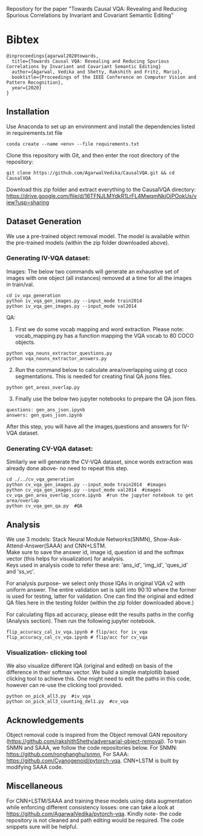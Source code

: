 Repository for the paper "Towards Causal VQA: Revealing and Reducing Spurious Correlations by Invariant and Covariant Semantic Editing"

# Bibtex

~~~~~~~~~~~~~~~~
@inproceedings{agarwal2020towards,
  title={Towards Causal VQA: Revealing and Reducing Spurious Correlations by Invariant and Covariant Semantic Editing}
  author={Agarwal, Vedika and Shetty, Rakshith and Fritz, Mario},
  booktitle={Proceedings of the IEEE Conference on Computer Vision and Pattern Recognition},
  year={2020}
}
~~~~~~~~~~~~~~~~

## Installation
Use Anaconda to set up an environment and install the dependencies listed in requirements.txt file
```
conda create --name <env> --file requirements.txt
```
Clone this repository with Git, and then enter the root directory of the repository:
```
git clone https://github.com/AgarwalVedika/CausalVQA.git && cd CausalVQA
```
Download this zip folder and extract everything to the CausalVQA directory:  
https://drive.google.com/file/d/16TFNJLMYdkR1LrFL4MwqmNkjOjPOokUs/view?usp=sharing

## Dataset Generation

We use a pre-trained object removal model. The model is available within the pre-trained models (within the zip folder downloaded above).  

### Generating IV-VQA dataset:

Images: 
The below two commands will generate an exhaustive set of images with one object (all instances) removed at a time for all the images in train/val.
```
cd iv_vqa_generation
python iv_vqa_gen_images.py --input_mode train2014  
python iv_vqa_gen_images.py --input_mode val2014  
```

QA:
1. First we do some vocab mapping and word extraction. Please note: vocab_mapping.py has a function mapping the VQA vocab to 80 COCO objects. 
```
python vqa_nouns_extractor_questions.py
python vqa_nouns_extractor_answers.py
```

2. Run the command below to calculate area/overlapping using gt coco segmentations. This is needed for creating final QA jsons files. 
```
python get_areas_overlap.py
```

3. Finally use the below two jupyter notebooks to prepare the QA json files.
```
questions: gen_ans_json.ipynb 
answers: gen_ques_json.ipynb
```

After this step, you will have all the images,questions and answers for IV-VQA dataset.


### Generating CV-VQA dataset:
Similarly we will generate the CV-VQA dataset, since words extraction was already done above- no need to repeat this step. 
```
cd ./../cv_vqa_generation
python cv_vqa_gen_images.py --input_mode train2014  #images
python cv_vqa_gen_images.py --input_mode val2014  #images
cv_vqa_gen_area_overlap_score.ipynb  #run the jupyter notebook to get area/overlap
python cv_vqa_gen_qa.py  #QA
```


## Analysis

We use 3 models: Stack Neural Module Networks(SNMN), Show-Ask-Attend-Answer(SAAA) and CNN+LSTM.  
Make sure to save the answer id, image id, question id and the softmax vector (this helps for visualization) for analysis.  
Keys used in analysis code to refer these are: 'ans_id', 'img_id', 'ques_id' and 'ss_vc'.

For analysis purpose- we select only those IQAs in original VQA v2 with uniform answer.
The entire validation set is split into 90:10 where the former is used for testing, latter for validation. 
One can find the original and edited QA files here in the testing folder (within the zip folder downloaded above.) 

For calculating flips ad accuracy, please edit the results paths in the config (Analysis section). Then run the following jupyter notebook.
```
flip_accuracy_cal_iv_vqa.ipynb # flip/acc for iv_vqa
flip_accuracy_cal_cv_vqa.ipynb # flip/acc for cv_vqa     
```

### Visualization- clicking tool
We also visualize different IQA (original and edited) on basis of the difference in their softmax vector. We build a simple matplotlib based clicking 
tool to achieve this. One might need to edit the paths in this code, however can re-use the clicking tool provided. 
```
python on_pick_all3.py  #iv_vqa
python on_pick_all3_counting_del1.py  #cv_vqa
```


## Acknowledgements
Object removal code is inspired from the Object removal GAN repository (https://github.com/rakshithShetty/adversarial-object-removal). 
To train SNMN and SAAA, we follow the code repositories below. 
For SNMN: https://github.com/ronghanghu/snmn, 
For SAAA: https://github.com/Cyanogenoid/pytorch-vqa.
CNN+LSTM is built by modifying SAAA code. 

## Miscellaneous
For CNN+LSTM/SAAA and training these models using data augmentation while enforcing different consistency losses: one can take a look at 
https://github.com/AgarwalVedika/pytorch-vqa. 
Kindly note- the code repository is not cleaned and path editing would be required. The code snippets sure will be helpful.  


 
